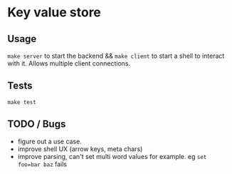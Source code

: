 # Key value store

## Usage

`make server` to start the backend && `make client` to start a shell to interact with it. Allows multiple client connections.

## Tests

`make test`

## TODO / Bugs
- figure out a use case.
- improve shell UX (arrow keys, meta chars)
- improve parsing, can't set multi word values for example. eg `set foo=bar baz` fails